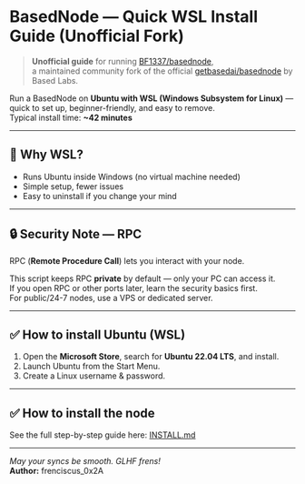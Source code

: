 # BasedNode — Quick WSL Install Guide (Unofficial Fork)

> **Unofficial guide** for running [BF1337/basednode](https://github.com/BF1337/basednode),  
> a maintained community fork of the official [getbasedai/basednode](https://github.com/getbasedai/basednode) by Based Labs.

Run a BasedNode on **Ubuntu with WSL (Windows Subsystem for Linux)** — quick to set up, beginner-friendly, and easy to remove.  
Typical install time: **~42 minutes**

---

## 🧐 Why WSL?

- Runs Ubuntu inside Windows (no virtual machine needed)
- Simple setup, fewer issues
- Easy to uninstall if you change your mind

---

## 🔒 Security Note — RPC

RPC (**Remote Procedure Call**) lets you interact with your node.

This script keeps RPC **private** by default — only your PC can access it.  
If you open RPC or other ports later, learn the security basics first.  
For public/24-7 nodes, use a VPS or dedicated server.

---

## ✅ How to install Ubuntu (WSL)

1. Open the **Microsoft Store**, search for **Ubuntu 22.04 LTS**, and install.
2. Launch Ubuntu from the Start Menu.
3. Create a Linux username & password.

---

## ✅ How to install the node

See the full step-by-step guide here: [INSTALL.md](INSTALL.md)

---

_May your syncs be smooth. GLHF frens!_  
**Author:** frenciscus_0x2A
